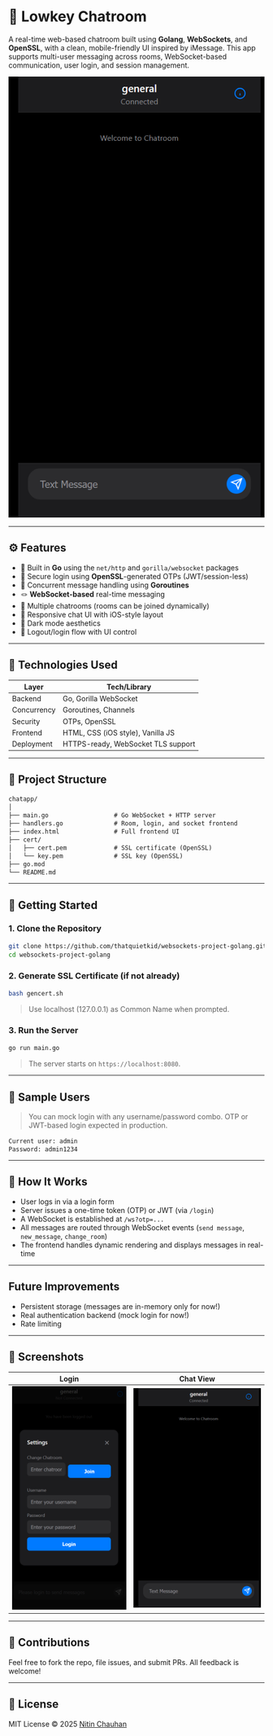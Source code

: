 # 💬 Lowkey Chatroom

A real-time web-based chatroom built using **Golang**, **WebSockets**, and **OpenSSL**, with a clean, mobile-friendly UI inspired by iMessage. This app supports multi-user messaging across rooms, WebSocket-based communication, user login, and session management.

![screenshot](./screenshot.png)

---

## ⚙️ Features

- 🧠 Built in **Go** using the `net/http` and `gorilla/websocket` packages
- 🔐 Secure login using **OpenSSL**-generated OTPs (JWT/session-less)
- 🔁 Concurrent message handling using **Goroutines**
- 🪢 **WebSocket-based** real-time messaging
- 👥 Multiple chatrooms (rooms can be joined dynamically)
- 📲 Responsive chat UI with iOS-style layout
- 🌙 Dark mode aesthetics
- 🚪 Logout/login flow with UI control

---

## 🧪 Technologies Used

| Layer        | Tech/Library         |
|--------------|----------------------|
| Backend      | Go, Gorilla WebSocket |
| Concurrency  | Goroutines, Channels |
| Security     | OTPs, OpenSSL        |
| Frontend     | HTML, CSS (iOS style), Vanilla JS |
| Deployment   | HTTPS-ready, WebSocket TLS support |

---

## 📁 Project Structure

```
chatapp/
│
├── main.go                  # Go WebSocket + HTTP server
├── handlers.go              # Room, login, and socket frontend
├── index.html               # Full frontend UI
├── cert/
│   ├── cert.pem             # SSL certificate (OpenSSL)
│   └── key.pem              # SSL key (OpenSSL)
├── go.mod
└── README.md
```

---

## 🚀 Getting Started

### 1. Clone the Repository

```bash
git clone https://github.com/thatquietkid/websockets-project-golang.git
cd websockets-project-golang
```

### 2. Generate SSL Certificate (if not already)

```bash
bash gencert.sh
```

> Use localhost (127.0.0.1) as Common Name when prompted.

### 3. Run the Server

```bash
go run main.go
```

> The server starts on `https://localhost:8080`.

---

## 🧪 Sample Users

> You can mock login with any username/password combo. OTP or JWT-based login expected in production.
```
Current user: admin
Password: admin1234
```

---

## 🧵 How It Works

- User logs in via a login form
- Server issues a one-time token (OTP) or JWT (via `/login`)
- A WebSocket is established at `/ws?otp=...`
- All messages are routed through WebSocket events (`send message`, `new_message`, `change_room`)
- The frontend handles dynamic rendering and displays messages in real-time

---

## Future Improvements

- Persistent storage (messages are in-memory only for now!)
- Real authentication backend (mock login for now!)
- Rate limiting

---

## 📸 Screenshots

| Login | Chat View |
|-------|-----------|
| ![](./screenshots/login.png) | ![](./screenshots/chat.png) |

---

## 🤝 Contributions

Feel free to fork the repo, file issues, and submit PRs. All feedback is welcome!

---

## 📜 License

MIT License © 2025 [Nitin Chauhan](LICENSE)